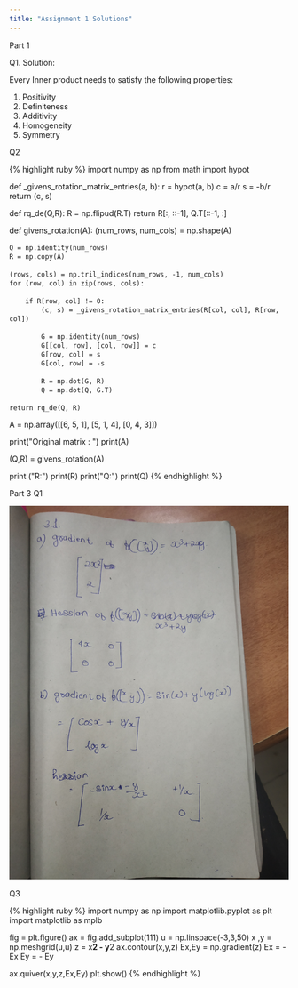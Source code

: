 ```yaml
---
title: "Assignment 1 Solutions"
---
```


Part 1

Q1. 
Solution:

Every Inner product needs to satisfy the following properties:

1. Positivity
2. Definiteness
3. Additivity
4. Homogeneity
5. Symmetry

Q2

{% highlight ruby %}
import numpy as np
from math import hypot

def _givens_rotation_matrix_entries(a, b):
    r = hypot(a, b)
    c = a/r
    s = -b/r
    return (c, s)

def rq_de(Q,R):
	R = np.flipud(R.T)
	return R[:, ::-1], Q.T[::-1, :]

def givens_rotation(A):
    (num_rows, num_cols) = np.shape(A)

    Q = np.identity(num_rows)
    R = np.copy(A)

    (rows, cols) = np.tril_indices(num_rows, -1, num_cols)
    for (row, col) in zip(rows, cols):

        if R[row, col] != 0:
            (c, s) = _givens_rotation_matrix_entries(R[col, col], R[row, col])

            G = np.identity(num_rows)
            G[[col, row], [col, row]] = c
            G[row, col] = s
            G[col, row] = -s

            R = np.dot(G, R)
            Q = np.dot(Q, G.T)

    return rq_de(Q, R)

A = np.array([[6, 5, 1],
			  [5, 1, 4],
			  [0, 4, 3]])

print("Original matrix : ")
print(A)

(Q,R) = givens_rotation(A)

print ("R:")
print(R)
print("Q:")
print(Q)
{% endhighlight %}



Part 3
Q1

![alt text](https://raw.githubusercontent.com/AnuragSahu/Research_In_Progress/master/screenshots/a1p3q3.jpg)

Q3

{% highlight ruby %}
import numpy as np
import matplotlib.pyplot as plt
import matplotlib as mplb

fig = plt.figure()
ax = fig.add_subplot(111)
u = np.linspace(-3,3,50)
x ,y = np.meshgrid(u,u)
z = x**2 - y**2
ax.contour(x,y,z)
Ex,Ey = np.gradient(z)
Ex = - Ex
Ey = - Ey
 
ax.quiver(x,y,z,Ex,Ey)
plt.show()
{% endhighlight %}

